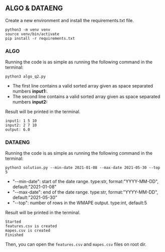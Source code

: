 ## ALGO & DATAENG

Create a new environment and install the requirements.txt file.

    python3 -m venv venv
    source venv/bin/activate
    pip install -r requirements.txt

### ALGO

  Running the code is as simple as running the following command in the terminal:

    python3 algo_q2.py

- The first line contains a valid sorted array given as space separated numbers **input1:**. 
- The second line contains a valid sorted array given as space separated numbers **input2:**

Result will be printed in the terminal.
    
    input1: 1 5 10
    input2: 2 7 10
    output: 6.0

### DATAENG

  Running the code is as simple as running the following command in the terminal:

    python3 solution.py --min-date 2021-01-08 --max-date 2021-05-30 --top 5

- "--min-date": start of the date range. type:str, format:"YYYY-MM-DD", default:"2021-01-08"
- "--max-date": end of the date range. type:str, format:"YYYY-MM-DD", default:"2021-05-30"
- "--top": number of rows in the WMAPE output. type:int, default:5

Result will be printed in the terminal.

    Started
    features.csv is created
    mapes.csv is created
    Finished

Then, you can open the `features.csv` and `mapes.csv` files on root dir.

